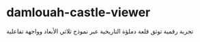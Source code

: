 # damlouah-castle-viewer
تجربة رقمية توثق قلعة دملؤة التاريخية عبر نموذج ثلاثي الأبعاد وواجهة تفاعلية
